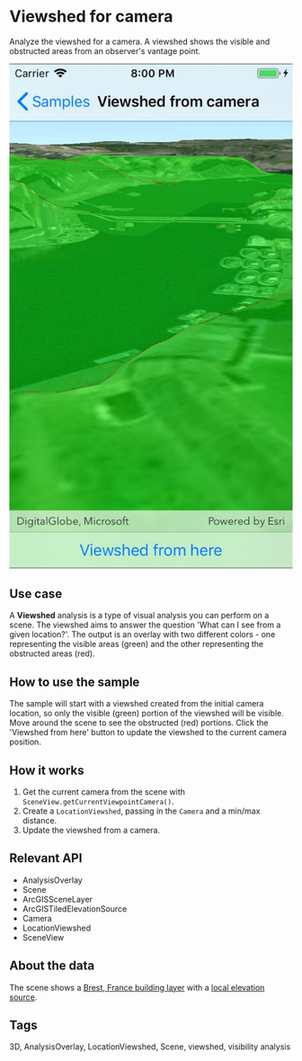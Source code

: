 # Viewshed for camera

Analyze the viewshed for a camera. A viewshed shows the visible and obstructed areas from an observer's vantage point. 

![screenshot](ViewshedCamera.jpg)

## Use case

A **Viewshed** analysis is a type of visual analysis you can perform on a scene. The viewshed aims to answer the question 'What can I see from a given location?'. The output is an overlay with two different colors - one representing the visible areas (green) and the other representing the obstructed areas (red).

## How to use the sample

The sample will start with a viewshed created from the initial camera location, so only the visible (green) portion of the viewshed will be visible. Move around the scene to see the obstructed (red) portions. Click the 'Viewshed from here' button to update the viewshed to the current camera position.

## How it works

1. Get the current camera from the scene with `SceneView.getCurrentViewpointCamera()`.
2. Create a `LocationViewshed`, passing in the `Camera` and a min/max distance.
3. Update the viewshed from a camera.

## Relevant API

* AnalysisOverlay
* Scene
* ArcGISSceneLayer
* ArcGISTiledElevationSource
* Camera
* LocationViewshed
* SceneView

## About the data

The scene shows a [Brest, France building layer](https://tiles.arcgis.com/tiles/P3ePLMYs2RVChkJx/arcgis/rest/services/Buildings_Brest/SceneServer/layers/0) with a [local elevation source](https://scene.arcgis.com/arcgis/rest/services/BREST_DTM_1M/ImageServer).

## Tags

3D, AnalysisOverlay, LocationViewshed, Scene, viewshed, visibility analysis
